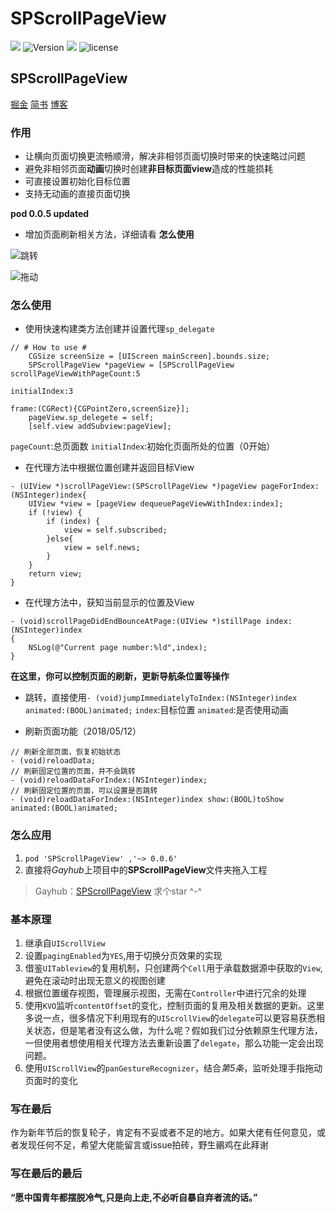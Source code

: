 # SPScrollPageView
![](https://github.com/Tr2e/SPScrollPageView/raw/master/Pictures/SPScrollPageView.png)
![Version](https://img.shields.io/cocoapods/v/SPScrollPageView.svg)
![](https://img.shields.io/badge/language-objc-orange.svg)
![license](https://img.shields.io/github/license/mashape/apistatus.svg)

## SPScrollPageView

[掘金](https://juejin.im/post/5a9ce77a6fb9a028c9798c2f)
[简书](https://www.jianshu.com/p/667f3eaeb3bf)
[博客](http://tr2e.com.cn/)

### 作用
* 让横向页面切换更流畅顺滑，解决非相邻页面切换时带来的快速略过问题
* 避免非相邻页面**动画**切换时创建**非目标页面view**造成的性能损耗
* 可直接设置初始化目标位置
* 支持无动画的直接页面切换


**pod 0.0.5 updated**
* 增加页面刷新相关方法，详细请看 **怎么使用**

![跳转](https://user-gold-cdn.xitu.io/2018/3/4/161f0205c8c61af3?w=373&h=630&f=gif&s=38964)

![拖动](https://user-gold-cdn.xitu.io/2018/3/4/161f02319270b888?w=373&h=630&f=gif&s=202611)

### 怎么使用

* 使用快速构建类方法创建并设置代理`sp_delegate`

```
// # How to use #
    CGSize screenSize = [UIScreen mainScreen].bounds.size;
    SPScrollPageView *pageView = [SPScrollPageView scrollPageViewWithPageCount:5
                                                                  initialIndex:3
                                                                         frame:(CGRect){CGPointZero,screenSize}];
    pageView.sp_delegete = self;
    [self.view addSubview:pageView];
```
`pageCount`:总页面数
`initialIndex`:初始化页面所处的位置（0开始）

* 在代理方法中根据位置创建并返回目标View

```
- (UIView *)scrollPageView:(SPScrollPageView *)pageView pageForIndex:(NSInteger)index{
    UIView *view = [pageView dequeuePageViewWithIndex:index];
    if (!view) {
        if (index) {
            view = self.subscribed;
        }else{
            view = self.news;
        }
    }
    return view;
}
```

* 在代理方法中，获知当前显示的位置及View

```
- (void)scrollPageDidEndBounceAtPage:(UIView *)stillPage index:(NSInteger)index
{
    NSLog(@"Current page number:%ld",index);
}
```
**在这里，你可以控制页面的刷新，更新导航条位置等操作**

* 跳转，直接使用`- (void)jumpImmediatelyToIndex:(NSInteger)index animated:(BOOL)animated;`
`index`:目标位置 `animated`:是否使用动画

* 刷新页面功能（2018/05/12）

```
// 刷新全部页面，恢复初始状态
- (void)reloadData;
// 刷新固定位置的页面，并不会跳转
- (void)reloadDataForIndex:(NSInteger)index;
// 刷新固定位置的页面，可以设置是否跳转
- (void)reloadDataForIndex:(NSInteger)index show:(BOOL)toShow animated:(BOOL)animated;
```

### 怎么应用
1. `pod 'SPScrollPageView' ,'~> 0.0.6'`
2. 直接将*Gayhub*上项目中的**SPScrollPageView**文件夹拖入工程
> Gayhub：[SPScrollPageView](https://github.com/Tr2e/SPScrollPageView) 求个star ^-^

### 基本原理
1. 继承自`UIScrollView`
2. 设置`pagingEnabled`为`YES`,用于切换分页效果的实现
3. 借鉴`UITableview`的复用机制，只创建两个`Cell`用于承载数据源中获取的`View`,避免在滚动时出现无意义的视图创建
4. 根据位置缓存视图，管理展示视图，无需在`Controller`中进行冗余的处理
5. 使用`KVO`监听`contentOffset`的变化，控制页面的复用及相关数据的更新。这里多说一点，很多情况下利用现有的`UIScrollView`的`delegate`可以更容易获悉相关状态，但是笔者没有这么做，为什么呢？假如我们过分依赖原生代理方法，一但使用者想使用相关代理方法去重新设置了`delegate`，那么功能一定会出现问题。
6. 使用`UIScrollView`的`panGestureRecognizer`，结合*第5条*，监听处理手指拖动页面时的变化

### 写在最后
作为新年节后的恢复轮子，肯定有不妥或者不足的地方。如果大佬有任何意见，或者发现任何不足，希望大佬能留言或issue拍砖，野生鶸鸡在此拜谢

### 写在最后的最后
**“愿中国青年都摆脱冷气,只是向上走,不必听自暴自弃者流的话。”**



